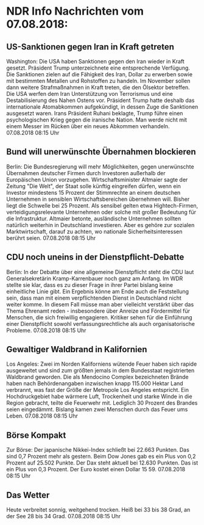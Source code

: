 # NDR Info Nachrichten vom 07.08.2018:


## US-Sanktionen gegen Iran in Kraft getreten
Washington:	Die USA haben Sanktionen gegen den Iran wieder in Kraft gesetzt. Präsident Trump unterzeichnete eine entsprechende Verfügung. Die Sanktionen zielen auf die Fähigkeit des Iran, Dollar zu erwerben sowie mit bestimmten Metallen und Rohstoffen zu handeln. Im November sollen dann weitere Strafmaßnahmen in Kraft treten, die den Ölsektor betreffen. Die USA werfen dem Iran Unterstützung von Terrorismus und eine Destabilisierung des Nahen Ostens vor. Präsident Trump hatte deshalb das internationale Atomabkommen aufgekündigt, in dessen Zuge die Sanktionen ausgesetzt waren. Irans Präsident Ruhani beklagte, Trump führe einen psychologischen Krieg gegen die iranische Nation. Man werde nicht mit einem Messer im Rücken über ein neues Abkommen verhandeln. 07.08.2018 08:15 Uhr 

## Bund will unerwünschte Übernahmen blockieren
Berlin: 	Die Bundesregierung will mehr Möglichkeiten, gegen unerwünschte Übernahmen deutscher Firmen durch Investoren außerhalb der Europäischen Union vorzugehen. Wirtschaftsminister Altmaier sagte der Zeitung "Die Welt", der Staat solle künftig eingreifen dürfen, wenn ein Investor mindestens 15 Prozent der Stimmrechte an einem deutschen Unternehmen in sensiblen Wirtschaftsbereichen übernehmen will. Bisher liegt die Schwelle bei 25 Prozent. Als sensibel gelten etwa Hightech-Firmen, verteidigungsrelevante Unternehmen oder solche mit großer Bedeutung für die Infrastruktur. Altmaier betonte, ausländische Unternehmen sollten natürlich weiterhin in Deutschland investieren. Aber es gehöre zur sozialen Marktwirtschaft, darauf zu achten, wo nationale Sicherheitsinteressen berührt seien. 07.08.2018 08:15 Uhr 

## CDU noch uneins in der Dienstpflicht-Debatte
Berlin: In der Debatte über eine allgemeine Dienstpflicht steht die CDU laut Generalsekretärin Kramp-Karrenbauer noch ganz am Anfang. Im WDR stellte sie klar, dass es zu dieser Frage in ihrer Partei bislang keine einheitliche Linie gibt. Ein Ergebnis könne am Ende auch die Feststellung sein, dass man mit einem verpflichtenden Dienst in Deutschland nicht weiter komme. In diesem Fall müsse man aber vielleicht verstärkt über das Thema Ehrenamt reden - insbesondere über Anreize und Fördermittel für Menschen, die sich freiwillig engagieren. Kritiker sehen für die Einführung einer Dienstpflicht sowohl verfassungsrechtliche als auch organisatorische Probleme. 07.08.2018 08:15 Uhr 

## Gewaltiger Waldbrand in Kalifornien
Los Angeles: Zwei im Norden Kaliforniens wütende Feuer haben sich rapide ausgeweitet und sind zum größten jemals in dem Bundesstaat registrierten Waldbrand geworden. Die als Mendocino Complex bezeichneten Brände haben nach Behördenangaben inzwischen knapp 115.000 Hektar Land verbrannt, was fast der Größe der Metropole Los Angeles entspricht. Ein Hochdruckgebiet habe wärmere Luft, Trockenheit und starke Winde in die Region gebracht, teilte die Feuerwehr mit. Lediglich 30 Prozent des Brandes seien eingedämmt. Bislang kamen zwei Menschen durch das Feuer ums Leben. 07.08.2018 08:15 Uhr 

## Börse Kompakt
Zur Börse: Der japanische Nikkei-Index schließt bei 22.663 Punkten. Das sind 0,7 Prozent mehr als gestern. Beim Dow Jones gab es ein Plus von 0,2 Prozent auf 25.502 Punkte. Der Dax steht aktuell bei 12.630 Punkten. Das ist ein Plus von 0,3 Prozent. Der Euro kostet einen Dollar 15 59. 07.08.2018 08:15 Uhr 

## Das Wetter
Heute verbreitet sonnig, weitgehend trocken. Heiß bei 33 bis 38 Grad, an der See 28 bis 34 Grad. 07.08.2018 08:15 Uhr 
